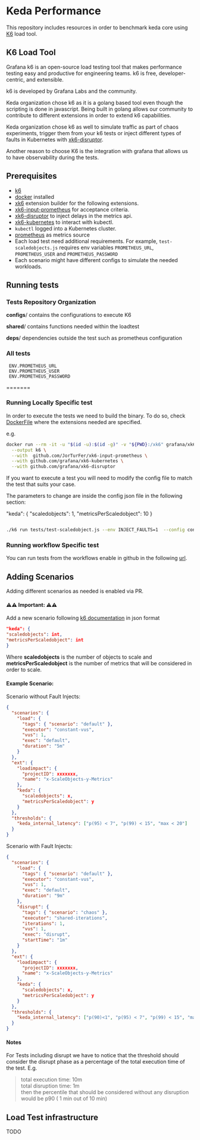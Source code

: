 # Keda Performance

This repository includes resources in order to benchmark keda core using [K6](https://k6.io/docs/) load tool.

## K6 Load Tool

Grafana k6 is an open-source load testing tool that makes performance testing easy and productive for engineering teams. k6 is free, developer-centric, and extensible.

k6 is developed by Grafana Labs and the community.

Keda organization chose k6 as it is a golang based tool even though the scripting is done in javascript. Being built in golang allows our community to contribute to different extensions in order to extend k6 capabilities.

Keda organization chose k6 as well to simulate traffic as part of chaos experiments, trigger them from your k6 tests or inject different types of faults in Kubernetes with [xk6-disruptor](https://k6.io/docs/javascript-api/xk6-disruptor/).

Another reason to choose K6 is the integration with grafana that allows us to have observability during the tests.

## Prerequisites

- [k6](https://k6.io/)
- [docker](https://www.docker.com/) installed
- [xk6](https://github.com/grafana/xk6) extension builder for the following extensions.
- [xk6-input-prometheus](https://github.com/JorTurFer/xk6-input-prometheus) for acceptance criteria.
- [xk6-disruptor](https://k6.io/docs/javascript-api/xk6-disruptor/) to inject delays in the metrics api.
- [xk6-kubernetes](https://github.com/grafana/xk6-kubernetes) to interact with kubectl.
- `kubectl` logged into a Kubernetes cluster.
- [prometheus](https://prometheus.io/docs/prometheus/latest/configuration/configuration/) as metrics source
- Each load test need additional requirements. For example, `test-scaledobjects.js` requires env variables `PROMETHEUS_URL`, `PROMETHEUS_USER` and `PROMETHEUS_PASSWORD`
- Each scenario might have different configs to simulate the needed workloads.

## Running tests

### Tests Repository Organization

**configs**/ contains the configurations to execute K6

**shared**/ contains functions needed within the loadtest

**deps**/ dependencies outside the test such as prometheus configuration

### All tests

     ENV.PROMETHEUS_URL
     ENV.PROMETHEUS_USER
     ENV.PROMETHEUS_PASSWORD

=======

### Running Locally Specific test

In order to execute the tests we need to build the binary. To do so, check [DockerFile](https://github.com/kedacore/test-tools/blob/main/k6-runner/Dockerfile) where the extensions needed are specified.

e.g.

```bash
docker run --rm -it -u "$(id -u):$(id -g)" -v "${PWD}:/xk6" grafana/xk6 build v0.43.1 \
  --output k6 \
  --with  github.com/JorTurFer/xk6-input-prometheus \
  --with github.com/grafana/xk6-kubernetes \
  --with github.com/grafana/xk6-disruptor
```

If you want to execute a test you will need to modify the config file to match the test that suits your case.

The parameters to change are inside the config json file in the following section:

"keda": {
"scaledobjects": 1,
"metricsPerScaledobject": 10
}

```bash

./k6 run tests/test-scaledobject.js --env INJECT_FAULTS=1  --config configs/scaledobjects/1so10m.json
```

### Running workflow Specific test

You can run tests from the workflows enable in github in the following [url](https://github.com/kedacore/keda-performance/actions/workflows/execute-performance.yaml).

## Adding Scenarios

Adding different scenarios as needed is enabled via PR.

#### ⚠⚠ Important: ⚠⚠

Add a new scenario following [k6 documentation](https://k6.io/docs/using-k6/scenarios/advanced-examples/) in json format

```json
"keda": {
"scaledobjects": int,
"metricsPerScaledobject": int
}
```

Where **scaledobjects** is the number of objects to scale
and **metricsPerScaledobject** is the number of metrics that will be considered in order to scale.

#### **Example Scenario:**

Scenario without Fault Injects:

```json
{
  "scenarios": {
    "load": {
      "tags": { "scenario": "default" },
      "executor": "constant-vus",
      "vus": 1,
      "exec": "default",
      "duration": "5m"
    }
  },
  "ext": {
    "loadimpact": {
      "projectID": xxxxxxx,
      "name": "x-ScaleObjects-y-Metrics"
    },
    "keda": {
      "scaledobjects": x,
      "metricsPerScaledobject": y
    }
  },
  "thresholds": {
    "keda_internal_latency": ["p(95) < 7", "p(99) < 15", "max < 20"]
  }
}
```

Scenario with Fault Injects:

```json
{
  "scenarios": {
    "load": {
      "tags": { "scenario": "default" },
      "executor": "constant-vus",
      "vus": 1,
      "exec": "default",
      "duration": "9m"
    },
    "disrupt": {
      "tags": { "scenario": "chaos" },
      "executor": "shared-iterations",
      "iterations": 1,
      "vus": 1,
      "exec": "disrupt",
      "startTime": "1m"
    }
  },
  "ext": {
    "loadimpact": {
      "projectID": xxxxxxx,
      "name": "x-ScaleObjects-y-Metrics"
    },
    "keda": {
      "scaledobjects": x,
      "metricsPerScaledobject": y
    }
  },
  "thresholds": {
    "keda_internal_latency": ["p(90)<1", "p(95) < 7", "p(99) < 15", "max < 20"]
  }
}
```

#### Notes

For Tests including disrupt we have to notice that the threshold should consider the disrupt phase as a percentage of the total execution time of the test. E.g.

> total execution time: 10m \
> total disruption time: 1m \
> then the percentile that should be considered without any disruption would be p90 ( 1 min out of 10 min)

## Load Test infrastructure

TODO

